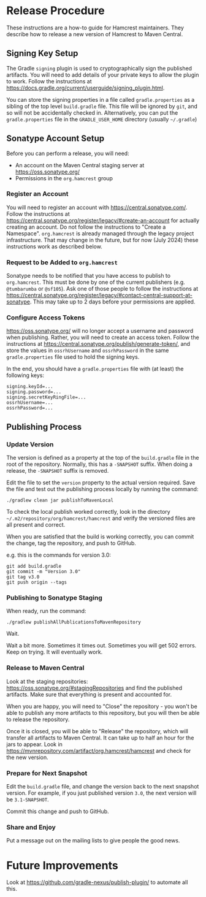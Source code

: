 # Release Procedure

These instructions are a how-to guide for Hamcrest maintainers. They describe
how to release a new version of Hamcrest to Maven Central.

## Signing Key Setup

The Gradle `signing` plugin is used to cryptographically sign the published
artifacts. You will need to add details of your private keys to allow
the plugin to work. Follow the instructions at
https://docs.gradle.org/current/userguide/signing_plugin.html.

You can store the signing properties in a file called `gradle.properties`
as a sibling of the top level `build.gradle` file. This file will be ignored
by `git`, and so will not be accidentally checked in. Alternatively, you
can put the `gradle.properties` file in the `GRADLE_USER_HOME` directory
(usually `~/.gradle`)

## Sonatype Account Setup

Before you can perform a release, you will need:
* An account on the Maven Central staging server at https://oss.sonatype.org/
* Permissions in the `org.hamcrest` group

### Register an Account

You will need to register an account with https://central.sonatype.com/.
Follow the instructions at https://central.sonatype.org/register/legacy/#create-an-account
for actually creating an account. Do not follow the instructions to
"Create a Namespace". `org.hamcrest` is already managed through the legacy
project infrastructure. That may change in the future, but for now
(July 2024) these instructions work as described below.

### Request to be Added to `org.hamcrest`

Sonatype needs to be notified that you have access to publish to
`org.hamcrest`. This must be done by one of the current publishers
(e.g. `@tumbarumba` or `@sf105`). Ask one of those people to follow
the instructions at https://central.sonatype.org/register/legacy/#contact-central-support-at-sonatype.
This may take up to 2 days before your permissions are applied.

### Configure Access Tokens

https://oss.sonatype.org/ will no longer accept a username and password
when publishing. Rather, you will need to create an access token. Follow
the instructions at https://central.sonatype.org/publish/generate-token/,
and store the values in `ossrhUsername` and `ossrhPassword` in the same
`gradle.properties` file used to hold the signing keys.

In the end, you should have a `gradle.properties` file with (at least) the
following keys:

```properties
signing.keyId=...
signing.password=...
signing.secretKeyRingFile=...
ossrhUsername=...
ossrhPassword=...
```

## Publishing Process

### Update Version

The version is defined as a property at the top of the `build.gradle` file
in the root of the repository. Normally, this has a `-SNAPSHOT` suffix. When
doing a release, the `-SNAPSHOT` suffix is removed.

Edit the file to set the `version` property to the actual version required.
Save the file and test out the publishing process locally by running the
command:

```shell
./gradlew clean jar publishToMavenLocal
```

To check the local publish worked correctly, look in the directory
`~/.m2/repository/org/hamcrest/hamcrest` and verify the versioned files
are all present and correct.

When you are satisfied that the build is working correctly, you can commit
the change, tag the repository, and push to GitHub.

e.g. this is the commands for version 3.0:

```shell
git add build.gradle
git commit -m "Version 3.0"
git tag v3.0
git push origin --tags
```

### Publishing to Sonatype Staging 

When ready, run the command:

```shell
./gradlew publishAllPublicationsToMavenRepository
```

Wait.

Wait a bit more. Sometimes it times out. Sometimes you will get 502 errors.
Keep on trying. It will eventually work.


### Release to Maven Central

Look at the staging repositories: https://oss.sonatype.org/#stagingRepositories
and find the published artifacts. Make sure that everything is present
and accounted for.

When you are happy, you will need to "Close" the repository - you won't be
able to publish any more artifacts to this repository, but you will then
be able to release the repository.

Once it is closed, you will be able to "Release" the repository, which will
transfer all artifacts to Maven Central. It can take up to half an hour
for the jars to appear. Look in https://mvnrepository.com/artifact/org.hamcrest/hamcrest
and check for the new version.

### Prepare for Next Snapshot

Edit the `build.gradle` file, and change the version back to the next
snapshot version. For example, if you just published version `3.0`, the
next version will be `3.1-SNAPSHOT`.

Commit this change and push to GitHub.

### Share and Enjoy

Put a message out on the mailing lists to give people the good news.

# Future Improvements

Look at https://github.com/gradle-nexus/publish-plugin/ to automate all
this.
